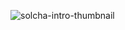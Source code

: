 ![solcha-intro-thumbnail](https://github.com/omsimos/solcha-intro-23/assets/78056869/494d62d4-84b7-43c8-86be-6e568a1ebd0c)
